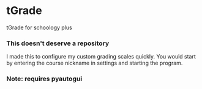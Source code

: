 # tGrade
tGrade for schoology plus

### This doesn't deserve a repository

I made this to configure my custom grading scales quickly. You would start by entering the course nickname in settings and starting the program.

### Note: requires pyautogui
